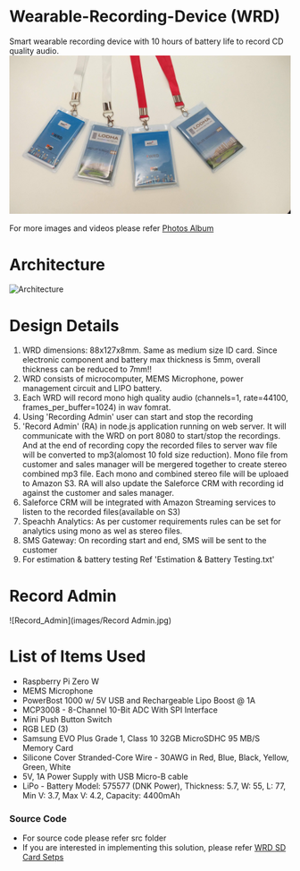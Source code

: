 # Wearable-Recording-Device (WRD)
Smart wearable recording device with 10 hours of battery life to record CD quality audio.
![WRD_Header](images/WRD_Header.jpg)

For more images and videos please refer [Photos Album](https://photos.app.goo.gl/RuVcYvWjzzzGMZDB6)

# Architecture
![Architecture](images/Architecture.png)

# Design Details
1. WRD dimensions: 88x127x8mm. Same as medium size ID card. Since electronic component and battery max thickness is 5mm, overall thickness can be reduced to 7mm!!
2. WRD consists of microcomputer, MEMS Microphone, power management circuit and LIPO battery.
3. Each WRD will record mono high quality audio (channels=1, rate=44100, frames_per_buffer=1024) in wav fomrat.
4. Using 'Recording Admin' user can start and stop the recording
5. 'Record Admin' (RA) in node.js application running on web server. It will communicate with the WRD on port 8080 to start/stop the recordings. And at the end of recording copy the recorded files to server wav file will be converted to mp3(alomost 10 fold size reduction). Mono file from customer and sales manager will be mergered together to create stereo combined mp3 file. Each mono and combined stereo file will be uploaed to Amazon S3.  RA will also update the Saleforce CRM with recording id against the customer and sales manager.
6. Saleforce CRM will be integrated with Amazon Streaming services to listen to the recorded files(available on S3)
7. Speachh Analytics: As per customer requirements rules can be set for analytics using mono as wel as stereo files.
8. SMS Gateway: On recording start and end, SMS will be sent to the customer 
9. For estimation & battery testing Ref 'Estimation & Battery Testing.txt'

# Record Admin
![Record_Admin](images/Record Admin.jpg)

# List of Items Used

- Raspberry Pi Zero W 
- MEMS Microphone
- PowerBost 1000 w/ 5V USB and Rechargeable Lipo Boost @ 1A
- MCP3008 - 8-Channel 10-Bit ADC With SPI Interface
- Mini Push Button Switch 
- RGB LED (3)
- Samsung EVO Plus Grade 1, Class 10 32GB MicroSDHC 95 MB/S Memory Card
- Silicone Cover Stranded-Core Wire - 30AWG in Red, Blue, Black, Yellow, Green, White
- 5V, 1A Power Supply with USB Micro-B cable
- LiPo - Battery Model: 575577 (DNK Power), Thickness: 5.7, W: 55, L: 77, Min V: 3.7, Max V: 4.2, Capacity: 4400mAh

### Source Code
* For source code please refer src folder
* If you are interested in implementing this solution, please refer [WRD SD Card Setps](https://github.com/satishgunjal/Wearable-Recording-Device/blob/master/WRD%20SD%20Card%20Setps.md)



